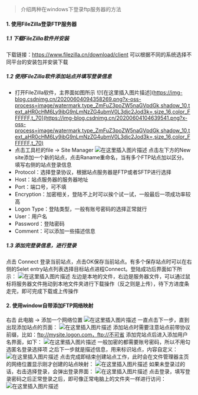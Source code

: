 ﻿>介绍两种在windows下登录ftp服务器的方法
#### 1. 使用FileZilla登录FTP服务器
##### 1.1 下载FileZilla软件并安装
下载链接：https://www.filezilla.cn/download/client
可以根据不同的系统选择不同平台的安装包并安装下载
##### 1.2 使用FileZilla软件添加站点并填写登录信息
- 打开FileZilla软件，主界面如图所示
![!\[在这里插入图片描述\](https://img-blog.csdnimg.cn/20200604094358269.png?x-oss-process=image/watermark,type_ZmFuZ3poZW5naGVpdGk,shadow_10,text_aHR0cHM6Ly9ibG9nLmNzZG4ubmV0L3djc2Jod3k=,size_16,color_FFFFFF,t_70](https://img-blog.csdnimg.cn/20200604104639541.png?x-oss-process=image/watermark,type_ZmFuZ3poZW5naGVpdGk,shadow_10,text_aHR0cHM6Ly9ibG9nLmNzZG4ubmV0L3djc2Jod3k=,size_16,color_FFFFFF,t_70)
- 点击工具栏的file -> Site Manager
![在这里插入图片描述](https://img-blog.csdnimg.cn/20200604094604250.png?x-oss-process=image/watermark,type_ZmFuZ3poZW5naGVpdGk,shadow_10,text_aHR0cHM6Ly9ibG9nLmNzZG4ubmV0L3djc2Jod3k=,size_16,color_FFFFFF,t_70)
点击左下方的New site添加一个新的站点，点击Raname重命名，当有多个FTP站点加以区分。填写右侧的站点登录信息
- Protocol：选择登录协议，根据站点服务器是FTP或者SFTP进行选择
- Host：站点服务器的服务器地址
- Port：端口号，可不填
- Encryption：加密相关，登陆不上时可以挨个试一试，一般最后一项成功率较高
- Logon Type：登陆类型，一般有账号密码的选择正常就行
- User：用户名
- Password：登陆密码
- Comment：可以添加一些描述信息
##### 1.3 添加完登录信息，进行登录
点击 Connect 登录当前站点，点击OK保存当前站点。有多个保存站点时可以在右侧的Selet entry站点列表选择目标站点进程Connect。登陆成功后界面如下所示：
![在这里插入图片描述](https://img-blog.csdnimg.cn/20200604104656133.png?x-oss-process=image/watermark,type_ZmFuZ3poZW5naGVpdGk,shadow_10,text_aHR0cHM6Ly9ibG9nLmNzZG4ubmV0L3djc2Jod3k=,size_16,color_FFFFFF,t_70)
左边是本地的文件，右边是服务器文件，可以通过鼠标将服务器文件拖动到本地文件夹进行下载操作（反之则是上传），待下方进度条走完，即可完成下载或上传操作

#### 2. 使用window自带添加FTP网络映射
右击 此电脑 -> 添加一个网络位置
![在这里插入图片描述](https://img-blog.csdnimg.cn/20200604102942355.png?x-oss-process=image/watermark,type_ZmFuZ3poZW5naGVpdGk,shadow_10,text_aHR0cHM6Ly9ibG9nLmNzZG4ubmV0L3djc2Jod3k=,size_16,color_FFFFFF,t_70)
一直点击下一步，直到出现添加站点的页面：
![在这里插入图片描述](https://img-blog.csdnimg.cn/20200604103100179.png?x-oss-process=image/watermark,type_ZmFuZ3poZW5naGVpdGk,shadow_10,text_aHR0cHM6Ly9ibG9nLmNzZG4ubmV0L3djc2Jod3k=,size_16,color_FFFFFF,t_70)
添加站点时需要注意站点前带协议前缀，比如：ftp://mysite.logon.com，ftp://不可省
添加完站点后进入添加用户名界面，如下：
![在这里插入图片描述](https://img-blog.csdnimg.cn/20200604103448812.png?x-oss-process=image/watermark,type_ZmFuZ3poZW5naGVpdGk,shadow_10,text_aHR0cHM6Ly9ibG9nLmNzZG4ubmV0L3djc2Jod3k=,size_16,color_FFFFFF,t_70)
一般加密的都需要账号密码，所以不用勾选匿名登录选择项
之后下一步就是描述信息，用来标识站点，内容自定义：
![在这里插入图片描述](https://img-blog.csdnimg.cn/20200604103657553.png?x-oss-process=image/watermark,type_ZmFuZ3poZW5naGVpdGk,shadow_10,text_aHR0cHM6Ly9ibG9nLmNzZG4ubmV0L3djc2Jod3k=,size_16,color_FFFFFF,t_70)
点击完成即结束创建站点工作，此时会在文件管理器主页的网络位置显示刚才创建的站点映射：
![在这里插入图片描述](https://img-blog.csdnimg.cn/20200604103920275.png?x-oss-process=image/watermark,type_ZmFuZ3poZW5naGVpdGk,shadow_10,text_aHR0cHM6Ly9ibG9nLmNzZG4ubmV0L3djc2Jod3k=,size_16,color_FFFFFF,t_70)
如果未登录过的话，右击选择登录，会弹出登录界面：
![在这里插入图片描述](https://img-blog.csdnimg.cn/20200604104245159.png?x-oss-process=image/watermark,type_ZmFuZ3poZW5naGVpdGk,shadow_10,text_aHR0cHM6Ly9ibG9nLmNzZG4ubmV0L3djc2Jod3k=,size_16,color_FFFFFF,t_70)
点击登录，填写登录密码之后正常登录之后，即可像正常电脑上的文件夹一样进行访问：
![在这里插入图片描述](https://img-blog.csdnimg.cn/20200604104420604.png?x-oss-process=image/watermark,type_ZmFuZ3poZW5naGVpdGk,shadow_10,text_aHR0cHM6Ly9ibG9nLmNzZG4ubmV0L3djc2Jod3k=,size_16,color_FFFFFF,t_70)

